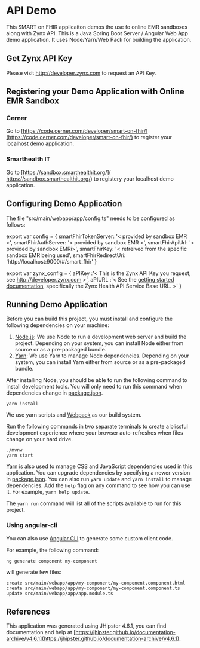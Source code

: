 # API Demo

This SMART on FHIR applicaiton demos the use fo online EMR sandboxes along with Zynx API. This is a Java Spring Boot Server / Angular Web App demo application. It uses Node/Yarn/Web Pack for building the application.

## Get Zynx API Key

Please visit http://developer.zynx.com to request an API Key.

## Registering your Demo Application with Online EMR Sandbox

### Cerner

Go to [https://code.cerner.com/developer/smart-on-fhir/](https://code.cerner.com/developer/smart-on-fhir/) to register your localhost demo application.

### Smarthealth IT

Go to [https://sandbox.smarthealthit.org/]( https://sandbox.smarthealthit.org/) to registery your localhost demo application.

## Configuring Demo Application

The file "src/main/webapp/app/config.ts" needs to be configured as follows:

export var config = {
  smartFhirTokenServer: '< provided by sandbox EMR >',
  smartFhirAuthServer: '< provided by sandbox EMR >',
  smartFhirApiUrl: '< provided by sandbox EMRi>',
  smartFhirKey: '< retreived from the specific sandbox EMR being used',
  smartFhirRedirectUri: 'http://localhost:9000/#/smart_fhir'
}

export var zynx_config = {
  aPIKey :'< This is the Zynx API Key you request, see http://developer.zynx.com >',
  aPIURL :'< See the [getting started documentation](https://github.com/zynxhealth/documentation/blob/master/README.md), specifically the Zynx Health API Service Base URL. >'
}

## Running Demo Application

Before you can build this project, you must install and configure the following dependencies on your machine:

1. [Node.js][]: We use Node to run a development web server and build the project.
   Depending on your system, you can install Node either from source or as a pre-packaged bundle.
2. [Yarn][]: We use Yarn to manage Node dependencies.
   Depending on your system, you can install Yarn either from source or as a pre-packaged bundle.

After installing Node, you should be able to run the following command to install development tools.
You will only need to run this command when dependencies change in [package.json](package.json).

    yarn install

We use yarn scripts and [Webpack][] as our build system.

Run the following commands in two separate terminals to create a blissful development experience where your browser
auto-refreshes when files change on your hard drive.

    ./mvnw
    yarn start

[Yarn][] is also used to manage CSS and JavaScript dependencies used in this application. You can upgrade dependencies by
specifying a newer version in [package.json](package.json). You can also run `yarn update` and `yarn install` to manage dependencies.
Add the `help` flag on any command to see how you can use it. For example, `yarn help update`.

The `yarn run` command will list all of the scripts available to run for this project.

### Using angular-cli

You can also use [Angular CLI][] to generate some custom client code.

For example, the following command:

    ng generate component my-component

will generate few files:

    create src/main/webapp/app/my-component/my-component.component.html
    create src/main/webapp/app/my-component/my-component.component.ts
    update src/main/webapp/app/app.module.ts

## References 

This application was generated using JHipster 4.6.1, you can find documentation and help at [https://jhipster.github.io/documentation-archive/v4.6.1](https://jhipster.github.io/documentation-archive/v4.6.1).

[JHipster Homepage and latest documentation]: https://jhipster.github.io
[JHipster 4.6.1 archive]: https://jhipster.github.io/documentation-archive/v4.6.1

[Using JHipster in development]: https://jhipster.github.io/documentation-archive/v4.6.1/development/
[Using Docker and Docker-Compose]: https://jhipster.github.io/documentation-archive/v4.6.1/docker-compose
[Using JHipster in production]: https://jhipster.github.io/documentation-archive/v4.6.1/production/
[Running tests page]: https://jhipster.github.io/documentation-archive/v4.6.1/running-tests/
[Setting up Continuous Integration]: https://jhipster.github.io/documentation-archive/v4.6.1/setting-up-ci/

[Gatling]: http://gatling.io/
[Node.js]: https://nodejs.org/
[Yarn]: https://yarnpkg.org/
[Webpack]: https://webpack.github.io/
[Angular CLI]: https://cli.angular.io/
[BrowserSync]: http://www.browsersync.io/
[Karma]: http://karma-runner.github.io/
[Jasmine]: http://jasmine.github.io/2.0/introduction.html
[Protractor]: https://angular.github.io/protractor/
[Leaflet]: http://leafletjs.com/
[DefinitelyTyped]: http://definitelytyped.org/


